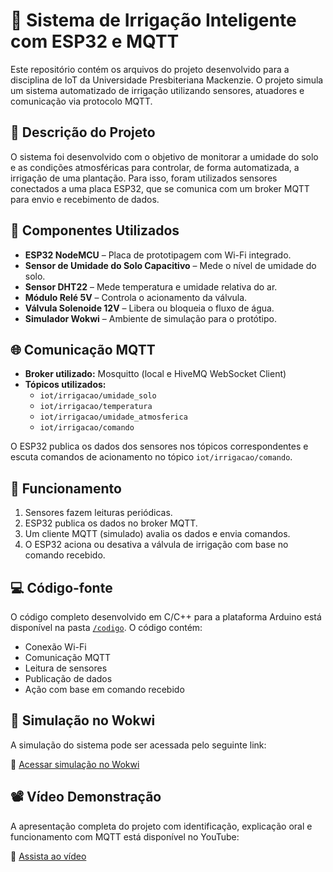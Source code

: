 # 🌱 Sistema de Irrigação Inteligente com ESP32 e MQTT

Este repositório contém os arquivos do projeto desenvolvido para a disciplina de IoT da Universidade Presbiteriana Mackenzie. O projeto simula um sistema automatizado de irrigação utilizando sensores, atuadores e comunicação via protocolo MQTT.

## 📘 Descrição do Projeto

O sistema foi desenvolvido com o objetivo de monitorar a umidade do solo e as condições atmosféricas para controlar, de forma automatizada, a irrigação de uma plantação. Para isso, foram utilizados sensores conectados a uma placa ESP32, que se comunica com um broker MQTT para envio e recebimento de dados.

## 🔧 Componentes Utilizados

- **ESP32 NodeMCU** – Placa de prototipagem com Wi-Fi integrado.
- **Sensor de Umidade do Solo Capacitivo** – Mede o nível de umidade do solo.
- **Sensor DHT22** – Mede temperatura e umidade relativa do ar.
- **Módulo Relé 5V** – Controla o acionamento da válvula.
- **Válvula Solenoide 12V** – Libera ou bloqueia o fluxo de água.
- **Simulador Wokwi** – Ambiente de simulação para o protótipo.

## 🌐 Comunicação MQTT

- **Broker utilizado:** Mosquitto (local e HiveMQ WebSocket Client)
- **Tópicos utilizados:**
  - `iot/irrigacao/umidade_solo`
  - `iot/irrigacao/temperatura`
  - `iot/irrigacao/umidade_atmosferica`
  - `iot/irrigacao/comando`

O ESP32 publica os dados dos sensores nos tópicos correspondentes e escuta comandos de acionamento no tópico `iot/irrigacao/comando`.

## 🧪 Funcionamento

1. Sensores fazem leituras periódicas.
2. ESP32 publica os dados no broker MQTT.
3. Um cliente MQTT (simulado) avalia os dados e envia comandos.
4. O ESP32 aciona ou desativa a válvula de irrigação com base no comando recebido.

## 💻 Código-fonte

O código completo desenvolvido em C/C++ para a plataforma Arduino está disponível na pasta [`/codigo`](./codigo/). O código contém:
- Conexão Wi-Fi
- Comunicação MQTT
- Leitura de sensores
- Publicação de dados
- Ação com base em comando recebido

## 🔁 Simulação no Wokwi

A simulação do sistema pode ser acessada pelo seguinte link:

🔗 [Acessar simulação no Wokwi]([https://wokwi.com/projects/427968689341007873])

## 📽️ Vídeo Demonstração

A apresentação completa do projeto com identificação, explicação oral e funcionamento com MQTT está disponível no YouTube:

🎥 [Assista ao vídeo]([https://youtu.be/8CQ8Y3AEKDM])
